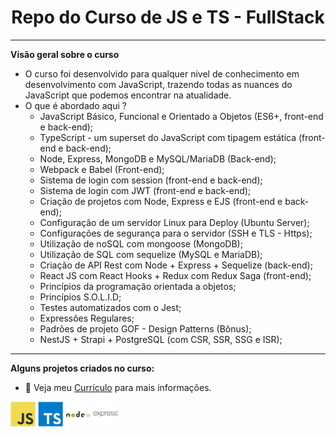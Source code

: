 <h1 align="center"> Repo do Curso de JS e TS - FullStack</h1>
<hr/>

**Visão geral sobre o curso**

- O curso foi desenvolvido para qualquer nivel de conhecimento em desenvolvimento com JavaScript, trazendo todas as nuances do JavaScript que podemos encontrar na atualidade.
- O que é abordado aqui ?
  - JavaScript Básico, Funcional e Orientado a Objetos (ES6+, front-end e back-end);
  - TypeScript - um superset do JavaScript com tipagem estática (front-end e back-end);
  - Node, Express, MongoDB e MySQL/MariaDB (Back-end);
  - Webpack e Babel (Front-end);
  - Sistema de login com session (front-end e back-end);
  - Sistema de login com JWT (front-end e back-end);
  - Criação de projetos com Node, Express e EJS (front-end e back-end);
  - Configuração de um servidor Linux para Deploy (Ubuntu Server);
  - Configurações de segurança para o servidor (SSH e TLS - Https);
  - Utilização de noSQL com mongoose (MongoDB);
  - Utilização de SQL com sequelize (MySQL e MariaDB);
  - Criação de API Rest com Node + Express + Sequelize (back-end);
  - React JS com React Hooks + Redux com Redux Saga (front-end);
  - Princípios da programação orientada a objetos;
  - Princípios S.O.L.I.D;
  - Testes automatizados com o Jest;
  - Expressões Regulares;
  - Padrões de projeto GOF - Design Patterns (Bônus);
  - NestJS + Strapi + PostgreSQL (com CSR, SSR, SSG e ISR);
<hr/>

**Alguns projetos criados no curso:**

- 📝 Veja meu <a href="https://drive.google.com/file/d/1HYneZa1HcC6YHp0eBMYDmW47sQvazGx8/view?usp=sharing" target="_blank">Currículo</a> para mais informações.



<img src="https://raw.githubusercontent.com/devicons/devicon/master/icons/javascript/javascript-original.svg" alt="javascript" width="40" height="40"/>  
<img src="https://raw.githubusercontent.com/devicons/devicon/master/icons/typescript/typescript-plain.svg" alt="typescript" width="40" height="40" />
<img src="https://raw.githubusercontent.com/devicons/devicon/master/icons/nodejs/nodejs-original-wordmark.svg" alt="nodejs" width="40" height="40"/>
<img src="https://raw.githubusercontent.com/devicons/devicon/master/icons/express/express-original-wordmark.svg" alt="express" width="40" height="40"/>
